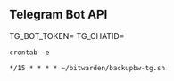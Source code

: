 ## Telegram Bot API 

TG_BOT_TOKEN=
TG_CHATID=


`crontab -e`

`*/15 * * * * ~/bitwarden/backupbw-tg.sh`
